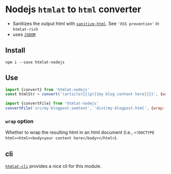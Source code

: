 # Nodejs `htmlat` to `html` converter
* Sanitizes the output html with [`sanitize-html`](https://www.npmjs.com/package/sanitize-html). See `'XSS prevention'` in `htmlat-rich`
* uses [`JSDOM`](https://www.npmjs.com/package/jsdom)

## Install
`npm i --save htmlat-nodejs`

## Use
```javascript
import {convert} from 'htmlat-nodejs'
const htmlStr = convert('(article){{(p){{my blog content here}}}}', {wrap: true})

import {convertFile} from 'htmlat-nodejs'
convertFile('src/my-blogpost.semtext', 'dist/my-blogpost.html', {wrap: true})
```

### `wrap` option
Whether to wrap the resulting html in an html document (i.e., `<!DOCTYPE html><html><body>your content here</body></html>`).

## cli
[`htmlat-cli`](#) provides a nice cli for this module.

